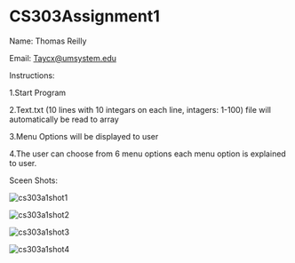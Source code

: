 # CS303Assignment1

Name: Thomas Reilly

Email: Taycx@umsystem.edu

Instructions:

1.Start Program

2.Text.txt (10 lines with 10 integars on each line, intagers: 1-100) file will automatically be read to array

3.Menu Options will be displayed to user

4.The user can choose from 6 menu options each menu option is explained to user.



Sceen Shots:







![cs303a1shot1](https://github.com/Tarycx/CS303Assignment1/assets/113487474/814c5271-8b58-4437-be60-3c3191469398)

![cs303a1shot2](https://github.com/Tarycx/CS303Assignment1/assets/113487474/53100976-0e09-4d4e-b074-7b4a26cf44c6)

![cs303a1shot3](https://github.com/Tarycx/CS303Assignment1/assets/113487474/eece5cc1-55e8-4e85-b12b-c829014d8ff3)

![cs303a1shot4](https://github.com/Tarycx/CS303Assignment1/assets/113487474/83943074-091a-414e-a618-79f792bf1b2d)
